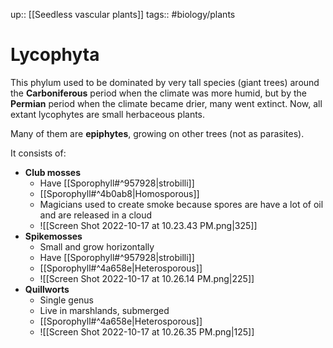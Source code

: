 up:: [[Seedless vascular plants]]
tags:: #biology/plants  

# Lycophyta

This phylum used to be dominated by very tall species (giant trees) around the **Carboniferous** period when the climate was more humid, but by the **Permian** period when the climate became drier, many went extinct. Now, all extant lycophytes are small herbaceous plants.

Many of them are **epiphytes**, growing on other trees (not as parasites).

It consists of:
- **Club mosses**
	-  Have [[Sporophyll#^957928|strobilli]]
	- [[Sporophyll#^4b0ab8|Homosporous]]
	- Magicians used to create smoke because spores are have a lot of oil and are released in a cloud
	- ![[Screen Shot 2022-10-17 at 10.23.43 PM.png|325]]
- **Spikemosses**
	- Small and grow horizontally
	- Have [[Sporophyll#^957928|strobilli]]
	- [[Sporophyll#^4a658e|Heterosporous]]
	- ![[Screen Shot 2022-10-17 at 10.26.14 PM.png|225]]
- **Quillworts**
	- Single genus
	- Live in marshlands, submerged
	- [[Sporophyll#^4a658e|Heterosporous]]
	- ![[Screen Shot 2022-10-17 at 10.26.35 PM.png|125]]